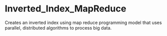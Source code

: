 # Inverted_Index_MapReduce
Creates an inverted index using map reduce programming model that uses parallel, distributed algorithms to process big data.
